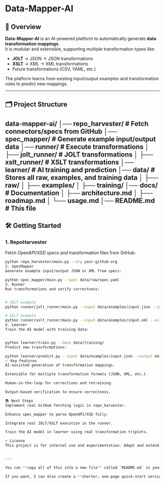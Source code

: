 # Data-Mapper-AI

## 🚀 Overview
**Data-Mapper-AI** is an AI-powered platform to automatically generate **data transformation mappings**.  
It is modular and extensible, supporting multiple transformation types like:

- **JOLT** → JSON → JSON transformations  
- **XSLT** → XML → XML transformations  
- Future transformations (CSV, YAML, etc.)  

The platform learns from existing input/output examples and transformation rules to predict new mappings.

---

## 🗂️ Project Structure

data-mapper-ai/
│── repo_harvester/ # Fetch connectors/specs from GitHub
│── spec_mapper/ # Generate example input/output data
│── runner/ # Execute transformations
│ ├── jolt_runner/ # JOLT transformations
│ ├── xslt_runner/ # XSLT transformations
│── learner/ # AI training and prediction
│── data/ # Stores all raw, examples, and training data
│ ├── raw/
│ ├── examples/
│ ├── training/
│── docs/ # Documentation
│ ├── architecture.md
│ ├── roadmap.md
│ └── usage.md
│── README.md # This file
---

## 🛠️ Getting Started

### 1. RepoHarvester
Fetch OpenAPI/XSD specs and transformation files from GitHub:
```bash
python repo_harvester/main.py --org your-github-org
2. SpecMapper
Generate example input/output JSON or XML from specs:

python spec_mapper/main.py --spec data/raw/spec.yaml
3. Runner
Run transformations and verify correctness:


# JOLT example
python runner/jolt_runner/main.py --input data/examples/input.json --jolt mapping.jolt --output data/examples/output.json

# XSLT example
python runner/xslt_runner/main.py --input data/examples/input.xml --xslt mapping.xslt --output data/examples/output.xml
4. Learner
Train the AI model with training data:


python learner/train.py --data data/training/
Predict new transformations:

python learner/predict.py --input data/examples/input.json --output data/examples/output.json
✅ Key Features
AI-assisted generation of transformation mappings.

Extensible for multiple transformation formats (JSON, XML, etc.).

Human-in-the-loop for corrections and retraining.

Output-based verification to ensure correctness.

📚 Next Steps
Implement real GitHub fetching logic in repo_harvester.

Enhance spec_mapper to parse OpenAPI/XSD fully.

Integrate real JOLT/XSLT execution in the runner.

Train the AI model in learner using real transformation triplets.

⚡ License
This project is for internal use and experimentation. Adapt and extend as needed.


---

You can **copy all of this into a new file** called `README.md` in your project root.  

If you want, I can also create a **shorter, one-page quick-start version** for your team to get started even faster. Do you want me to do that?
